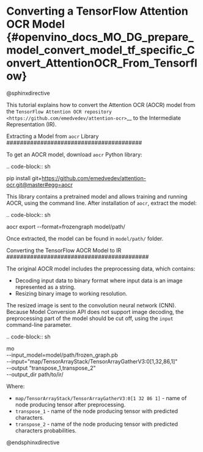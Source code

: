 # Converting a TensorFlow Attention OCR Model {#openvino_docs_MO_DG_prepare_model_convert_model_tf_specific_Convert_AttentionOCR_From_Tensorflow}

@sphinxdirective

This tutorial explains how to convert the Attention OCR (AOCR) model from the `TensorFlow Attention OCR repository <https://github.com/emedvedev/attention-ocr>`__ to the Intermediate Representation (IR).

Extracting a Model from ``aocr`` Library
########################################

To get an AOCR model, download ``aocr`` Python library:

.. code-block:: sh

   pip install git+https://github.com/emedvedev/attention-ocr.git@master#egg=aocr

This library contains a pretrained model and allows training and running AOCR, using the command line. After installation of `aocr`, extract the model:

.. code-block:: sh

   aocr export --format=frozengraph model/path/

Once extracted, the model can be found in ``model/path/`` folder.

Converting the TensorFlow AOCR Model to IR
##########################################

The original AOCR model includes the preprocessing data, which contains:

* Decoding input data to binary format where input data is an image represented as a string.
* Resizing binary image to working resolution.

The resized image is sent to the convolution neural network (CNN). Because Model Conversion API does not support image decoding, the preprocessing part of the model should be cut off, using the ``input`` command-line parameter.

.. code-block:: sh

   mo \
   --input_model=model/path/frozen_graph.pb \
   --input="map/TensorArrayStack/TensorArrayGatherV3:0[1,32,86,1]" \
   --output "transpose_1,transpose_2" \
   --output_dir path/to/ir/


Where:

* ``map/TensorArrayStack/TensorArrayGatherV3:0[1 32 86 1]`` - name of node producing tensor after preprocessing.
* ``transpose_1`` - name of the node producing tensor with predicted characters.
* ``transpose_2`` - name of the node producing tensor with predicted characters probabilities.

@endsphinxdirective
